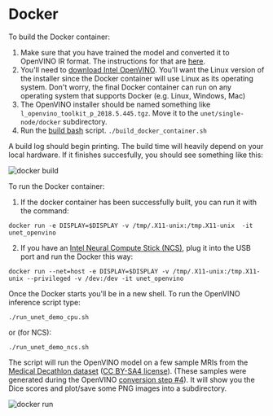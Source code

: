 # Docker 

To build the Docker container:
1. Make sure that you have trained the model and converted it to OpenVINO IR format. The instructions for that are [here](https://github.com/IntelAI/unet/blob/master/single-node/openvino_saved_model/README.md).
2. You'll need to [download Intel OpenVINO](https://software.intel.com/en-us/openvino-toolkit/choose-download/free-download-linux). You'll want the Linux version of the installer since the Docker container will use Linux as its operating system. Don't worry, the final Docker container can run on any operating system that supports Docker (e.g. Linux, Windows, Mac)
3. The OpenVINO installer should be named something like `l_openvino_toolkit_p_2018.5.445.tgz`. Move it to the `unet/single-node/docker` subdirectory.
4. Run the [build bash](https://github.com/IntelAI/unet/blob/master/single-node/docker/build_docker_container.sh) script. ```./build_docker_container.sh```

A build log should begin printing. The build time will heavily depend on your local hardware. If it finishes succesfully, you should see something like this:

![docker build](https://github.com/IntelAI/unet/blob/master/single-node/images/docker_build.png)

To run the Docker container:
1. If the docker container has been successfully built, you can run it with the command: 

```docker run -e DISPLAY=$DISPLAY -v /tmp/.X11-unix:/tmp.X11-unix  -it unet_openvino```

2. If you have an [Intel Neural Compute Stick (NCS)](https://software.intel.com/en-us/neural-compute-stick), plug it into the USB port and run the Docker this way: 

```docker run --net=host -e DISPLAY=$DISPLAY -v /tmp/.X11-unix:/tmp.X11-unix --privileged -v /dev:/dev -it unet_openvino```

Once the Docker starts you'll be in a new shell. To run the OpenVINO inference script type:

```./run_unet_demo_cpu.sh``` 

or (for NCS):

```./run_unet_demo_ncs.sh``` 

The script will run the OpenVINO model on a few sample MRIs from the [Medical Decathlon dataset](http://medicaldecathlon.com/) ([CC BY-SA4 license](https://creativecommons.org/licenses/by-sa/4.0/)). (These samples were generated during the OpenVINO [conversion step #4](https://github.com/IntelAI/unet/blob/master/single-node/openvino_saved_model/README.md)). It will show you the Dice scores and plot/save some PNG images into a subdirectory.

![docker run](https://github.com/IntelAI/unet/blob/master/single-node/images/docker_run.png)

 
